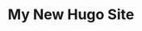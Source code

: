 ---
title: "My New Hugo Site"
sub: >-
  Have questions? I have answers.
image: "public/img/building.jpg"
---